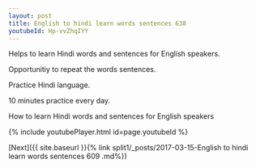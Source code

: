 ```yaml
---
layout: post
title: English to hindi learn words sentences 638 
youtubeId: Hp-vvZhqIYY
---
```

 
 
Helps to learn Hindi words and sentences for English speakers.

Opportunitiy to repeat the words sentences. 

Practice Hindi language. 
 
10 minutes practice every day. 
 
How to learn Hindi words and sentences for English speakers 
 
{% include youtubePlayer.html id=page.youtubeId %}
 
 
[Next]({{ site.baseurl }}{% link  split1/_posts/2017-03-15-English to hindi learn words sentences 609 .md%})
 
